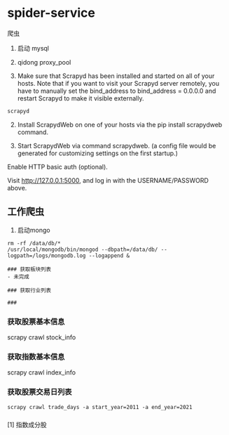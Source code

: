 # spider-service
爬虫

1. 启动 mysql

1. qidong proxy_pool

1. Make sure that Scrapyd has been installed and started on all of your hosts. 
Note that if you want to visit your Scrapyd server remotely, you have to manually set the bind_address to bind_address = 0.0.0.0 and restart Scrapyd to make it visible externally.
```sh
scrapyd 
```

2. Install ScrapydWeb on one of your hosts via the pip install scrapydweb command.


3. Start ScrapydWeb via command scrapydweb. (a config file would be generated for customizing settings on the first startup.)

Enable HTTP basic auth (optional).

Visit http://127.0.0.1:5000, and log in with the USERNAME/PASSWORD above.

## 工作爬虫
1. 启动mongo
```
rm -rf /data/db/* 
/usr/local/mongodb/bin/mongod --dbpath=/data/db/ --logpath=/logs/mongodb.log --logappend &

### 获取板块列表
- 未完成

### 获取行业列表

### 

```
### 获取股票基本信息
scrapy crawl stock_info

### 获取指数基本信息
scrapy crawl index_info

### 获取股票交易日列表
```
scrapy crawl trade_days -a start_year=2011 -a end_year=2021
```

###

[1] 指数成分股 

